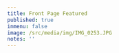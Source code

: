 ```yaml
---
title: Front Page Featured
published: true
inmenu: false
image: /src/media/img/IMG_0253.JPG
notes: ''
---
```


